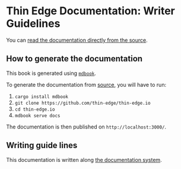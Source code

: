 # Thin Edge Documentation: Writer Guidelines

You can [read the documentation directly from the source](./src/SUMMARY.md).

## How to generate the documentation
This book is generated using [`mdbook`](https://lib.rs/crates/mdbook).

To generate the documentation from [source](https://github.com/thin-edge/thin-edge.io/tree/main/docs/src),
you will have to run:
1) `cargo install mdbook`
2) `git clone https://github.com/thin-edge/thin-edge.io`
3) `cd thin-edge.io`
3) `mdbook serve docs`

The documentation is then published on `http://localhost:3000/`.

## Writing guide lines

This documentation is written along [the documentation system](https://documentation.divio.com/).


